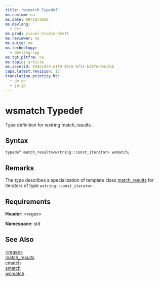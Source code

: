 ```yaml
---
title: "wsmatch Typedef"
ms.custom: na
ms.date: 09/19/2016
ms.devlang: 
  - C++
ms.prod: visual-studio-dev14
ms.reviewer: na
ms.suite: na
ms.technology: 
  - devlang-cpp
ms.tgt_pltfrm: na
ms.topic: article
ms.assetid: 834ec92d-e1f9-49c5-b731-b387ec04c3bb
caps.latest.revision: 13
translation.priority.ht: 
  - de-de
  - ja-jp
---
```

# wsmatch Typedef
Type definition for wstring match_results.  
  
## Syntax  
  
```  
typedef match_results<wstring::const_iterator> wsmatch;  
```  
  
## Remarks  
 The type describes a specialization of template class [match_results](../vs140/match_results-Class.md) for iterators of type `wstring::const_iterator`.  
  
## Requirements  
 **Header:** <regex\>  
  
 **Namespace:** std  
  
## See Also  
 [<regex\>](../vs140/-regex-.md)   
 [match_results](../vs140/match_results-Class.md)   
 [cmatch](../vs140/cmatch-Typedef.md)   
 [smatch](../vs140/smatch-Typedef.md)   
 [wcmatch](../vs140/wcmatch-Typedef.md)